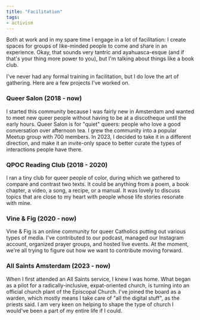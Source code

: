 ```yaml
---
title: "Facilitation"
tags:
- activism
---
```

Both at work and in my spare time I engage in a lot of facilitation: I create spaces for groups of like-minded people to come and share in an experience. Okay, that sounds very tantric and ayahuasca-esque (and if that's your thing more power to you), but I'm talking about things like a book club.

I've never had any formal training in facilitation, but I do love the art of gathering. Here are a few projects I've worked on. 

### Queer Salon (2018 - now)
I started this community because I was fairly new in Amsterdam and wanted to meet new queer people without having to be at a discotheque until the early hours. Queer Salon is for "quiet" queers: people who love a good conversation over afternoon tea. I grew the community into a popular Meetup group with 700 members. In 2023, I decided to take it in a different direction, and make it an invite-only space to better curate the types of interactions people have there.

### QPOC Reading Club (2018 - 2020)
I ran a tiny club for queer people of color, during which we gathered to compare and contrast two texts. It could be anything from a poem, a book chapter, a video, a song, a recipe, or a manual. It was lovely to discuss topics that are close to my heart with people whose life stories resonate with mine.

### Vine & Fig (2020 - now)
Vine & Fig is an online community for queer Catholics putting out various types of media. I've contributed to our podcast, managed our Instagram account, organized prayer groups, and hosted live events. At the moment, we're all trying to figure out how we want to contribute moving forward.

### All Saints Amsterdam (2023 - now)
When I first attended an All Saints service, I knew I was home. What began as a pilot for a radically-inclusive, expat-oriented church, is turning into an official church plant of the Episcopal Church. I've joined the board as a warden, which mostly means I take care of "all the digital stuff", as the priests said. I am very keen on helping to shape the type of church I would've been a part of my entire life if I could.